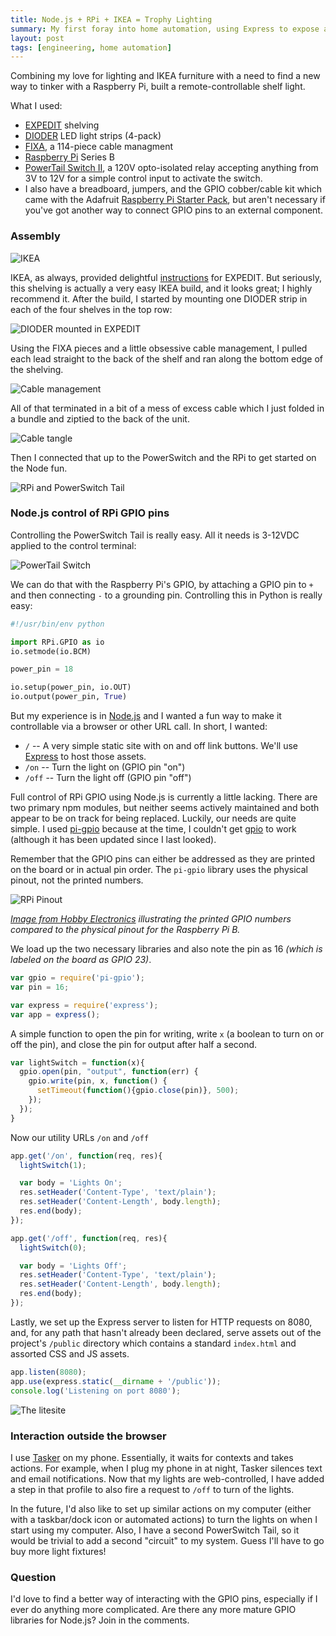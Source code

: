 ```yaml
---
title: Node.js + RPi + IKEA = Trophy Lighting
summary: My first foray into home automation, using Express to expose an API to control a set of shelf lights.
layout: post
tags: [engineering, home automation]
---
```


Combining my love for lighting and IKEA furniture with a need to find a new way to tinker with a Raspberry Pi, built a remote-controllable shelf light.

What I used:

* [EXPEDIT](http://www.ikea.com/us/en/catalog/products/60255588/#/10103088) shelving
* [DIODER](http://www.ikea.com/us/en/catalog/products/20119418) LED light strips (4-pack)
* [FIXA](http://www.ikea.com/us/en/catalog/products/60169251/), a 114-piece cable managment
* [Raspberry Pi](http://www.adafruit.com/products/998) Series B
* [PowerTail Switch II](https://www.adafruit.com/products/268), a 120V opto-isolated relay accepting anything from 3V to 12V for a simple control input to activate the switch.
* I also have a breadboard, jumpers, and the GPIO cobber/cable kit which came with the Adafruit [Raspberry Pi Starter Pack](http://www.adafruit.com/products/1014), but aren't necessary if you've got another way to connect GPIO pins to an external component.

### Assembly

![IKEA][IKEA]

IKEA, as always, provided delightful
[instructions](http://www.ikea.com/us/en/assembly_instructions/expedit-shelving-unit__AA-573046-2_pub.pdf)
for EXPEDIT. But seriously, this shelving is actually a very easy IKEA build,
and it looks great; I highly recommend it. After the build, I started by
mounting one DIODER strip in each of the four shelves in the top row:

![DIODER mounted in EXPEDIT][DIODER]

Using the FIXA pieces and a little obsessive cable management, I pulled each
lead straight to the back of the shelf and ran along the bottom edge of the
shelving.

![Cable management][Cable management]

All of that terminated in a bit of a mess of excess cable which I just folded in
a bundle and ziptied to the back of the unit.

![Cable tangle][Cable tangle]

Then I connected that up to the PowerSwitch and the RPi to get started on the
Node fun.

![RPi and PowerSwitch Tail][RPiPST]

### Node.js control of RPi GPIO pins

Controlling the PowerSwitch Tail is really easy. All it needs is 3-12VDC applied
to the control terminal:

![PowerTail Switch][PowerTail Switch]

We can do that with the Raspberry Pi's GPIO, by attaching a GPIO pin to `+` and
then connecting `-` to a grounding pin. Controlling this in Python is really
easy:

``` python
#!/usr/bin/env python

import RPi.GPIO as io
io.setmode(io.BCM)

power_pin = 18

io.setup(power_pin, io.OUT)
io.output(power_pin, True)
```

But my experience is in [Node.js](http://nodejs.org) and I wanted a fun way to
make it controllable via a browser or other URL call. In short, I wanted:

* `/` -- A very simple static site with on and off link buttons. We'll use [Express](http://expressjs.com/) to host those assets.
* `/on` -- Turn the light on (GPIO pin "on")
* `/off` -- Turn the light off (GPIO pin "off")

Full control of RPi GPIO using Node.js is currently a little lacking. There are
two primary npm modules, but neither seems actively maintained and both appear
to be on track for being replaced. Luckily, our needs are quite simple. I used
[pi-gpio](https://npmjs.org/package/pi-gpio) because at the time, I couldn't get
[gpio](https://npmjs.org/package/gpio) to work (although it has been updated
since I last looked).

Remember that the GPIO pins can either be addressed as they are printed on the
board or in actual pin order. The `pi-gpio` library uses the physical pinout,
not the printed numbers.

![RPi Pinout][RPi Pinout]

_[Image from Hobby Electronics](http://www.hobbytronics.co.uk/raspberry-pi-gpio-pinout) illustrating the printed GPIO numbers compared to the physical pinout for the Raspberry Pi B._

We load up the two necessary libraries and also note the pin as 16
_(which is labeled on the board as GPIO 23)_.

``` js
var gpio = require('pi-gpio');
var pin = 16;

var express = require('express');
var app = express();
```

A simple function to open the pin for writing, write `x` (a boolean to turn on
or off the pin), and close the pin for output after half a second.

``` js
var lightSwitch = function(x){
  gpio.open(pin, "output", function(err) {
    gpio.write(pin, x, function() {
      setTimeout(function(){gpio.close(pin)}, 500);
    });
  });
}
```

Now our utility URLs `/on` and `/off`

``` js
app.get('/on', function(req, res){
  lightSwitch(1);

  var body = 'Lights On';
  res.setHeader('Content-Type', 'text/plain');
  res.setHeader('Content-Length', body.length);
  res.end(body);
});

app.get('/off', function(req, res){
  lightSwitch(0);

  var body = 'Lights Off';
  res.setHeader('Content-Type', 'text/plain');
  res.setHeader('Content-Length', body.length);
  res.end(body);
});
```

Lastly, we set up the Express server to listen for HTTP requests on 8080, and,
for any path that hasn't already been declared, serve assets out of the
project's `/public` directory which contains a standard `index.html` and
assorted CSS and JS assets.

``` js
app.listen(8080);
app.use(express.static(__dirname + '/public'));
console.log('Listening on port 8080');
```

![The litesite][The litesite]

### Interaction outside the browser

I use
[Tasker](https://play.google.com/store/apps/details?id=net.dinglisch.android.taskerm&hl=en)
on my phone. Essentially, it waits for contexts and takes actions. For example,
when I plug my phone in at night, Tasker silences text and email notifications.
Now that my lights are web-controlled, I have added a step in that profile to
also fire a request to `/off` to turn of the lights.

In the future, I'd also like to set up similar actions on my computer (either
with a taskbar/dock icon or automated actions) to turn the lights on when I
start using my computer. Also, I have a second PowerSwitch Tail, so it would be
trivial to add a second "circuit" to my system. Guess I'll have to go buy more
light fixtures!

### Question

I'd love to find a better way of interacting with the GPIO pins, especially if I
ever do anything more complicated. Are there any more mature GPIO libraries for
Node.js? Join in the comments.


[DIODER]: /assets/blog/ikea-rpi/dsc_1332.jpg
[Cable management]: /assets/blog/ikea-rpi/dsc_1346.jpg
[Cable tangle]: /assets/blog/ikea-rpi/dsc_1349.jpg
[RPiPST]: /assets/blog/ikea-rpi/dsc_1352.jpg
[PowerTail Switch]: /assets/blog/ikea-rpi/dsc_1353.jpg
[RPi Pinout]: /assets/blog/ikea-rpi/gpio-pinout-rev2.jpg
[The litesite]: /assets/blog/ikea-rpi/lightsite.png
[IKEA]: /assets/blog/ikea-rpi/ikea.png
